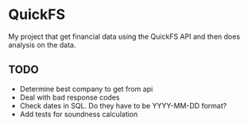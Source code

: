 # QuickFS

My project that get financial data using the QuickFS API and then does analysis on the data.

## TODO

* Determine best company to get from api
* Deal with bad response codes
* Check dates in SQL. Do they have to be YYYY-MM-DD format?
* Add tests for soundness calculation